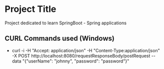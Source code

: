 # Project Title

Project dedicated to learn SpringBoot - Spring applications

## CURL Commands used (Windows)

* curl -i -H "Accept: application/json" -H "Content-Type:application/json"
-X POST http://localhost:8080/requestResponseBody/postRequest --data "{\"userName\": \"johnny\", \"password\": \"password\"}"